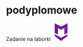 # podyplomowe
Zadanie na laborki
![alt text](https://github.com/adam-p/markdown-here/raw/master/src/common/images/icon48.png "Logo Title Text 1")

